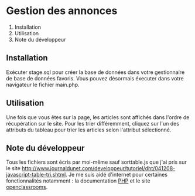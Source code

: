 Gestion des annonces
===================

1. Installation
2. Utilisation
3. Note du développeur

Installation
------------
Exécuter stage.sql pour créer la base de données dans votre gestionnaire de base de données favoris.
Vous pouvez désormais éxecuter dans votre navigateur le fichier main.php.

Utilisation
-----------
Une fois que vous êtes sur la page, les articles sont affichés dans l'ordre de récupération sur le site.
Pour les trier différemment, cliquez sur l'un des attributs du tableau pour trier les articles selon l'attribut sélectionné.

Note du développeur
-------------------
Tous les fichiers sont écris par moi-même sauf sorttable.js que j'ai pris sur le site <a>http://www.journaldunet.com/developpeur/tutoriel/dht/041208-javascript-table-tri.shtml</a>.
Je me suis aidé d'internet pour certaines fonctionnalités notamment : la documentation <a href="www.php.net">PHP</a> et le site <a href="www.openclassrooms.com">openclassrooms</a>.